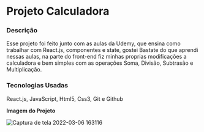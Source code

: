 <h1>Projeto Calculadora</h1>

<h3>Descrição</h3>
<p>
  Esse projeto foi feito junto com as aulas da Udemy, que ensina como trabalhar com React.js, componentes e state,
  gostei Bastate do que aprendi nessas aulas, na parte do front-end fiz minhas proprias modificações
  a calculadora e bem simples com as operações Soma, Divisão, Subtrasão e Multiplicação.
</p>

<h3>Tecnologias Usadas</h3>

<p>React.js, JavaScript, Html5, Css3, Git e Github</p>

<strong>Imagem do Projeto</strong>


<img>![Captura de tela 2022-03-06 163116](https://user-images.githubusercontent.com/87048226/156939179-5932488c-9b16-4da3-8f2d-b878f6603f2c.png)
</img>
